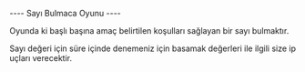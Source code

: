 ---- Sayı Bulmaca Oyunu ----

Oyunda ki başlı başına amaç belirtilen koşulları sağlayan bir sayı bulmaktır.

Sayı değeri için süre içinde denemeniz için basamak değerleri ile ilgili size ip uçları verecektir.
